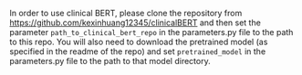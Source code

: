 In order to use clinical BERT, please clone the repository from https://github.com/kexinhuang12345/clinicalBERT and then set the parameter `path_to_clinical_bert_repo` in the parameters.py file to the path to this repo.  You will also need to download the pretrained model (as specified in the readme of the repo) and set `pretrained_model` in the parameters.py file to the path to that model directory.

